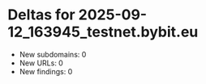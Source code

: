 # Deltas for 2025-09-12_163945_testnet.bybit.eu
- New subdomains: 0
- New URLs: 0
- New findings: 0
